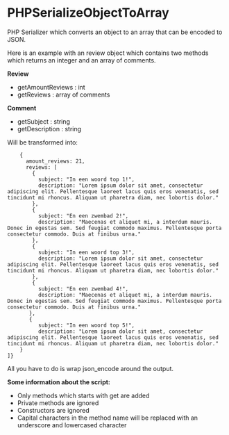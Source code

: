 # PHPSerializeObjectToArray
PHP Serializer which converts an object to an array that can be encoded to JSON.

Here is an example with an review object which contains two methods which returns an integer and an array of comments.

**Review**

 - getAmountReviews : int
 - getReviews : array of comments

**Comment**

 - getSubject : string
 - getDescription : string

Will be transformed into:

        {
          amount_reviews: 21,
          reviews: [
            {
              subject: "In een woord top 1!",
              description: "Lorem ipsum dolor sit amet, consectetur adipiscing elit. Pellentesque laoreet lacus quis eros venenatis, sed tincidunt mi rhoncus. Aliquam ut pharetra diam, nec lobortis dolor."
            },
            {
              subject: "En een zwembad 2!",
              description: "Maecenas et aliquet mi, a interdum mauris. Donec in egestas sem. Sed feugiat commodo maximus. Pellentesque porta consectetur commodo. Duis at finibus urna."
            },
            {
              subject: "In een woord top 3!",
              description: "Lorem ipsum dolor sit amet, consectetur adipiscing elit. Pellentesque laoreet lacus quis eros venenatis, sed tincidunt mi rhoncus. Aliquam ut pharetra diam, nec lobortis dolor."
            },
            {
              subject: "En een zwembad 4!",
              description: "Maecenas et aliquet mi, a interdum mauris. Donec in egestas sem. Sed feugiat commodo maximus. Pellentesque porta consectetur commodo. Duis at finibus urna."
           },
           {
              subject: "In een woord top 5!",
              description: "Lorem ipsum dolor sit amet, consectetur adipiscing elit. Pellentesque laoreet lacus quis eros venenatis, sed tincidunt mi rhoncus. Aliquam ut pharetra diam, nec lobortis dolor."
        }
    ]}

All you have to do is wrap json_encode around the output.

**Some information about the script:**

 - Only methods which starts with get are added
 - Private methods are ignored
 - Constructors are ignored
 - Capital characters in the method name will be replaced with an underscore and lowercased character
